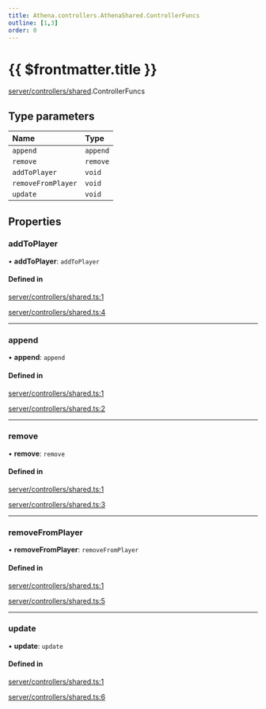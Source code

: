```yaml
---
title: Athena.controllers.AthenaShared.ControllerFuncs
outline: [1,3]
order: 0
---
```


# {{ $frontmatter.title }}


[server/controllers/shared](../modules/server_controllers_shared.md).ControllerFuncs

## Type parameters

| Name | Type |
| :------ | :------ |
| `append` | `append` |
| `remove` | `remove` |
| `addToPlayer` | `void` |
| `removeFromPlayer` | `void` |
| `update` | `void` |

## Properties

### addToPlayer

• **addToPlayer**: `addToPlayer`

#### Defined in

[server/controllers/shared.ts:1](https://github.com/Stuyk/altv-athena/blob/ce61c7c/src/core/server/controllers/shared.ts#L1)

[server/controllers/shared.ts:4](https://github.com/Stuyk/altv-athena/blob/ce61c7c/src/core/server/controllers/shared.ts#L4)

___

### append

• **append**: `append`

#### Defined in

[server/controllers/shared.ts:1](https://github.com/Stuyk/altv-athena/blob/ce61c7c/src/core/server/controllers/shared.ts#L1)

[server/controllers/shared.ts:2](https://github.com/Stuyk/altv-athena/blob/ce61c7c/src/core/server/controllers/shared.ts#L2)

___

### remove

• **remove**: `remove`

#### Defined in

[server/controllers/shared.ts:1](https://github.com/Stuyk/altv-athena/blob/ce61c7c/src/core/server/controllers/shared.ts#L1)

[server/controllers/shared.ts:3](https://github.com/Stuyk/altv-athena/blob/ce61c7c/src/core/server/controllers/shared.ts#L3)

___

### removeFromPlayer

• **removeFromPlayer**: `removeFromPlayer`

#### Defined in

[server/controllers/shared.ts:1](https://github.com/Stuyk/altv-athena/blob/ce61c7c/src/core/server/controllers/shared.ts#L1)

[server/controllers/shared.ts:5](https://github.com/Stuyk/altv-athena/blob/ce61c7c/src/core/server/controllers/shared.ts#L5)

___

### update

• **update**: `update`

#### Defined in

[server/controllers/shared.ts:1](https://github.com/Stuyk/altv-athena/blob/ce61c7c/src/core/server/controllers/shared.ts#L1)

[server/controllers/shared.ts:6](https://github.com/Stuyk/altv-athena/blob/ce61c7c/src/core/server/controllers/shared.ts#L6)
